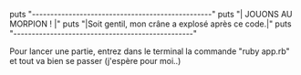 puts "-------------------------------------------------"
puts "|              JOUONS AU MORPION !              |"
puts "|Soit gentil, mon crâne a explosé après ce code.|"
puts "-------------------------------------------------"

Pour lancer une partie, entrez dans le terminal la commande "ruby app.rb" et tout va bien se passer (j'espère pour moi..)
